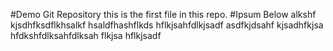 #Demo Git Repository
this is the first file in this repo.
#Ipsum Below
alkshf kjsdhfksdflkhsalkf hsaldfhashflkds hflkjsahfdlkjsadf
asdfkjdsahf kjsadhfkjsa hfdkshfdlksahfdlksah flkjsa hflkjsadf
